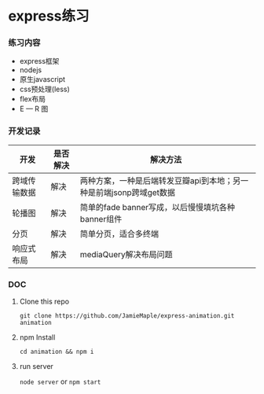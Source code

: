 # express练习

### 练习内容

-  express框架
-  nodejs
-  原生javascript
-  css预处理(less)
-  flex布局
-  E — R 图

### 开发记录

| 开发      | 是否解决 | 解决方法                                    |
| ------ | ---- | --------------------------------------- |
| 跨域传输数据 | 解决   | 两种方案，一种是后端转发豆瓣api到本地；另一种是前端jsonp跨域get数据 |
| 轮播图    | 解决   | 简单的fade banner写成，以后慢慢填坑各种banner组件       |
| 分页     | 解决   | 简单分页，适合多终端                              |
| 响应式布局  | 解决   | mediaQuery解决布局问题                        |

### DOC

1. Clone this repo

   `git clone https://github.com/JamieMaple/express-animation.git animation`

2. npm Install 

   `cd animation && npm i`

3. run server

   `node server` or `npm start`

